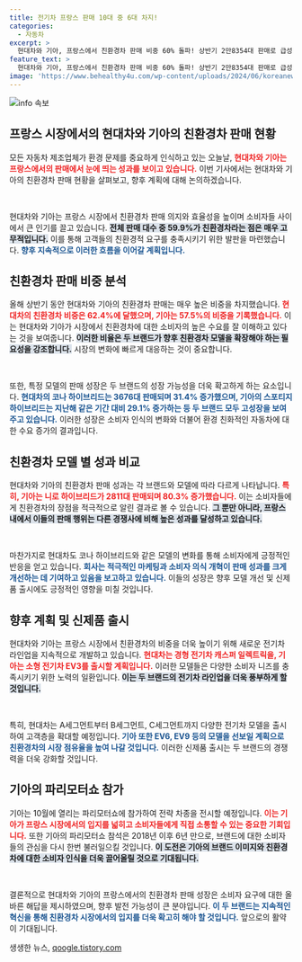 ```yaml
---
title: 전기차 프랑스 판매 10대 중 6대 차지!
categories:
  - 자동차
excerpt: >
  현대차와 기아, 프랑스에서 친환경차 판매 비중 60% 돌파! 상반기 2만8354대 판매로 급성장 중이다. 새로운 전기차 출시 계획과 함께 파리모터쇼 참가도 기대감 UP!
feature_text: >
  현대차와 기아, 프랑스에서 친환경차 판매 비중 60% 돌파! 상반기 2만8354대 판매로 급성장 중이다. 새로운 전기차 출시 계획과 함께 파리모터쇼 참가도 기대감 UP!
image: 'https://www.behealthy4u.com/wp-content/uploads/2024/06/koreanews.jpg'
---
```


<p><img src="https://www.behealthy4u.com/wp-content/uploads/2024/06/koreanews.jpg" alt="info 속보" /></p>

<h2 data-ke-size="size26">프랑스 시장에서의 현대차와 기아의 친환경차 판매 현황</h2>

<p>모든 자동차 제조업체가 환경 문제를 중요하게 인식하고 있는 오늘날, <b><span style="color: #ee2323;">현대차와 기아는 프랑스에서의 판매에서 눈에 띄는 성과를 보이고 있습니다.</span></b> 이번 기사에서는 현대차와 기아의 친환경차 판매 현황을 살펴보고, 향후 계획에 대해 논의하겠습니다. </p>

<p data-ke-size="size16">&nbsp;</p>

<p>현대차와 기아는 프랑스 시장에서 친환경차 판매 의지와 효율성을 높이며 소비자들 사이에서 큰 인기를 끌고 있습니다. <b><span style="background-color: #21538527;">전체 판매 대수 중 59.9%가 친환경차라는 점은 매우 고무적입니다.</span></b> 이를 통해 고객들의 친환경적 요구를 충족시키기 위한 발판을 마련했습니다. <b><span style="color: #1a5490;">향후 지속적으로 이러한 흐름을 이어갈 계획입니다.</span></b></p>

<h2 data-ke-size="size26">친환경차 판매 비중 분석</h2>

<p>올해 상반기 동안 현대차와 기아의 친환경차 판매는 매우 높은 비중을 차지했습니다. <b><span style="color: #ee2323;">현대차의 친환경차 비중은 62.4%에 달했으며, 기아는 57.5%의 비중을 기록했습니다.</span></b> 이는 현대차와 기아가 시장에서 친환경차에 대한 소비자의 높은 수요를 잘 이해하고 있다는 것을 보여줍니다. <b><span style="background-color: #21538527;">이러한 비율은 두 브랜드가 향후 친환경차 모델을 확장해야 하는 필요성을 강조합니다.</span></b> 시장의 변화에 빠르게 대응하는 것이 중요합니다.</p>

<p data-ke-size="size16">&nbsp;</p>

<p>또한, 특정 모델의 판매 성장은 두 브랜드의 성장 가능성을 더욱 확고하게 하는 요소입니다. <b><span style="color: #1a5490;">현대차의 코나 하이브리드는 3676대 판매되며 31.4% 증가했으며, 기아의 스포티지 하이브리드는 지난해 같은 기간 대비 29.1% 증가하는 등 두 브랜드 모두 고성장을 보여주고 있습니다.</span></b> 이러한 성장은 소비자 인식의 변화와 더불어 환경 친화적인 자동차에 대한 수요 증가의 결과입니다.</p>

<h2 data-ke-size="size26">친환경차 모델 별 성과 비교</h2>

<p>현대차와 기아의 친환경차 판매 성과는 각 브랜드와 모델에 따라 다르게 나타납니다. <b><span style="color: #ee2323;">특히, 기아는 니로 하이브리드가 2811대 판매되며 80.3% 증가했습니다.</span></b> 이는 소비자들에게 친환경차의 장점을 적극적으로 알린 결과로 볼 수 있습니다. <b><span style="background-color: #21538527;">그 뿐만 아니라, 프랑스 내에서 이들의 판매 행위는 다른 경쟁사에 비해 높은 성과를 달성하고 있습니다.</span></b> </p>

<p data-ke-size="size16">&nbsp;</p>

<p>마찬가지로 현대차도 코나 하이브리드와 같은 모델의 변화를 통해 소비자에게 긍정적인 반응을 얻고 있습니다. <b><span style="color: #1a5490;">회사는 적극적인 마케팅과 소비자 의식 개혁이 판매 성과를 크게 개선하는 데 기여하고 있음을 보고하고 있습니다.</span></b> 이들의 성장은 향후 모델 개선 및 신제품 출시에도 긍정적인 영향을 미칠 것입니다.</p>

<h2 data-ke-size="size26">향후 계획 및 신제품 출시</h2>

<p>현대차와 기아는 프랑스 시장에서 친환경차의 비중을 더욱 높이기 위해 새로운 전기차 라인업을 지속적으로 개발하고 있습니다. <b><span style="color: #ee2323;">현대차는 경형 전기차 캐스퍼 일렉트릭을, 기아는 소형 전기차 EV3를 출시할 계획입니다.</span></b> 이러한 모델들은 다양한 소비자 니즈를 충족시키기 위한 노력의 일환입니다. <b><span style="background-color: #21538527;">이는 두 브랜드의 전기차 라인업을 더욱 풍부하게 할 것입니다.</span></b> </p>

<p data-ke-size="size16">&nbsp;</p>

<p>특히, 현대차는 A세그먼트부터 B세그먼트, C세그먼트까지 다양한 전기차 모델을 출시하여 고객층을 확대할 예정입니다. <b><span style="color: #1a5490;">기아 또한 EV6, EV9 등의 모델을 선보일 계획으로 친환경차의 시장 점유율을 높여 나갈 것입니다.</span></b> 이러한 신제품 출시는 두 브랜드의 경쟁력을 더욱 강화할 것입니다.</p>

<h2 data-ke-size="size26">기아의 파리모터쇼 참가</h2>

<p>기아는 10월에 열리는 파리모터쇼에 참가하여 전략 차종을 전시할 예정입니다. <b><span style="color: #ee2323;">이는 기아가 프랑스 시장에서의 입지를 넓히고 소비자들에게 직접 소통할 수 있는 중요한 기회입니다.</span></b> 또한 기아의 파리모터쇼 참석은 2018년 이후 6년 만으로, 브랜드에 대한 소비자들의 관심을 다시 한번 불러일으킬 것입니다. <b><span style="background-color: #21538527;">이 도전은 기아의 브랜드 이미지와 친환경차에 대한 소비자 인식을 더욱 끌어올릴 것으로 기대됩니다.</span></b> </p>

<p data-ke-size="size16">&nbsp;</p>

<p>결론적으로 현대차와 기아의 프랑스에서의 친환경차 판매 성장은 소비자 요구에 대한 올바른 해답을 제시하였으며, 향후 발전 가능성이 큰 분야입니다. <b><span style="color: #1a5490;">이 두 브랜드는 지속적인 혁신을 통해 친환경차 시장에서의 입지를 더욱 확고히 해야 할 것입니다.</span></b> 앞으로의 활약이 기대됩니다.</p>
생생한 뉴스, <a href="https://qoogle.tistory.com" rel="dofollow">qoogle.tistory.com</a>


